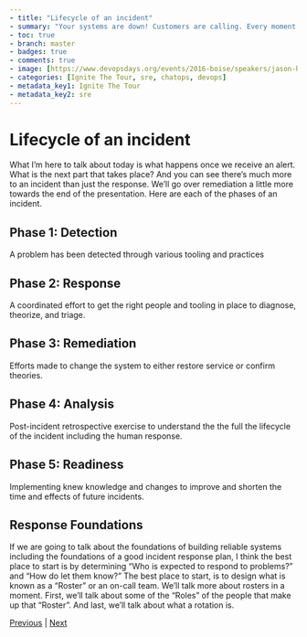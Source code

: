 ```yaml
---
- title: "Lifecycle of an incident"
- summary: "Your systems are down! Customers are calling. Every moment counts. What do you do?"
- toc: true
- branch: master
- badges: true
- comments: true
- image: [https://www.devopsdays.org/events/2016-boise/speakers/jason-hand.jpg]
- categories: [Ignite The Tour, sre, chatops, devops]
- metadata_key1: Ignite The Tour
- metadata_key2: sre
---
```


# Lifecycle of an incident

What I’m here to talk about today is what happens once we receive an alert. What is the next part that takes place? And you can see there’s much more to an incident than just the response. We’ll go over remediation a little more towards the end of the presentation. Here are each of the phases of an incident.

## Phase 1: Detection

A problem has been detected through various tooling and practices

## Phase 2: Response

A coordinated effort to get the right people and tooling in place to diagnose, theorize, and triage.

## Phase 3: Remediation

Efforts made to change the system to either restore service or confirm theories.

## Phase 4: Analysis

Post-incident retrospective exercise to understand the the full the lifecycle of the incident including the human response.

## Phase 5: Readiness

Implementing knew knowledge and changes to improve and shorten the time and effects of future incidents.

## Response Foundations

If we are going to talk about the foundations of building reliable systems including the foundations of a good incident response plan, I think the best place to start is by determining “Who is expected to respond to problems?” and “How do let them know?” The best place to start, is to design what is known as a “Roster” or an on-call team. We’ll talk more about rosters in a moment. First, we’ll talk about some of the “Roles” of the people that make up that “Roster”.  And last, we’ll talk about what a rotation is.

[Previous](2020-02-25-Lifecycle-of-an-Incident.html) | [Next](2020-02-25-Response-Foundations.html)